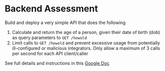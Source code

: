 # Backend Assessment

Build and deploy a very simple API that does the following

1. Calculate and return the age of a person, given their date of birth (dob) as query parameters to `GET /howold`
2. Limit calls to `GET /howold` and prevent excessive usage from potentially ill-configured or malicious integrators. Only allow a maximum of 3 calls per second for each API client/caller

See full details and instructions in this [Google Doc](https://docs.google.com/document/d/1ma5vKz0j34gwI9WYrZddMM1ENlQddGOVFJ5qdSq2QlQ)